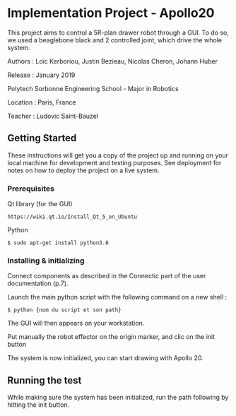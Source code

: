 # Implementation Project - Apollo20

This project aims to control a 5R-plan drawer robot through a GUI. To do so, we used a beaglebone black and 2 controlled joint, which drive the whole system.


Authors : Loïc Kerboriou, Justin Bezieau, Nicolas Cheron, Johann Huber

Release : January 2019

Polytech Sorbonne Engineering School - Major in Robotics

Location : Paris, France

Teacher : Ludovic Saint-Bauzel


## Getting Started

These instructions will get you a copy of the project up and running on your local machine for development and testing purposes. See deployment for notes on how to deploy the project on a live system.

### Prerequisites

Qt library (for the GUI)

```
https://wiki.qt.io/Install_Qt_5_on_Ubuntu
```
Python

```
$ sudo apt-get install python3.6
```


### Installing & initializing 

Connect components as described in the Connectic part of the user documentation (p.7).

Launch the main python script with the following command on a new shell :

```
$ python {nom du script et son path}
```

The GUI will then appears on your workstation. 

Put manually the robot effector on the origin marker, and clic on the init button

The system is now initialized, you can start drawing with Apollo 20.


## Running the test

While making sure the system has been initialized, run the path following by hitting the init button.



